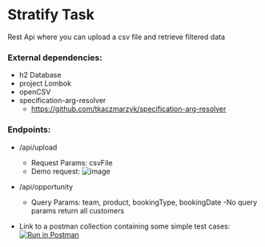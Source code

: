 # Stratify Task
Rest Api where you can upload a csv file and retrieve filtered data

### External dependencies:
* h2 Database
* project Lombok
* openCSV
* specification-arg-resolver
    * https://github.com/tkaczmarzyk/specification-arg-resolver

### Endpoints:

* /api/upload
    * Request Params: csvFile
    * Demo request:
      ![image](https://user-images.githubusercontent.com/34392211/109321717-26e71400-785a-11eb-97c4-796467bc629d.png)

* /api/opportunity
    * Query Params: team, product, bookingType, bookingDate -No query params return all customers

* Link to a postman collection containing some simple test cases:
  [![Run in Postman](https://run.pstmn.io/button.svg)](https://app.getpostman.com/run-collection/3bea8906be1db4b9bde7)
  
